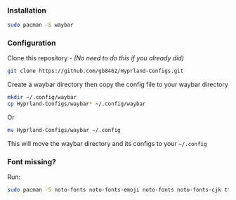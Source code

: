 ###  Installation

```bash
sudo pacman -S waybar
```

### Configuration

Clone this repository - _(No need to do this if you already did)_
```bash
git clone https://github.com/gb8462/Hyprland-Configs.git
```

Create a waybar directory then copy the config file to your waybar directory
```bash
mkdir ~/.config/waybar
cp Hyprland-Configs/waybar* ~/.config/waybar
```

Or

```bash
mv Hyprland-Configs/waybar ~/.config
```
This will move the waybar directory and its configs to your `~/.config`


### Font missing?

Run:

```bash
sudo pacman -S noto-fonts noto-fonts-emoji noto-fonts noto-fonts-cjk ttf-font-awesome
```